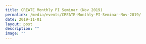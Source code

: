 ```yaml
---
title: CREATE Monthly PI Seminar (Nov 2019)
permalink: /media/events/CREATE-Monthly-PI-Seminar-Nov-2019/
date: 2019-11-01
layout: post
description: ""
image: ""
---
```

